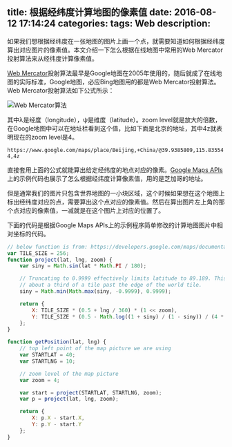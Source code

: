 title: 根据经纬度计算地图的像素值
date: 2016-08-12 17:14:24
categories:
tags: Web
description:
---
如果我们想根据经纬度在一张地图的图片上画一个点，就需要知道如何根据经纬度算出对应图片的像素值。本文介绍一下怎么根据在线地图中常用的Web Mercator投射算法来从经纬度计算像素值。

[Web Mercator](https://en.wikipedia.org/wiki/Web_Mercator)投射算法最早是Google地图在2005年使用的，随后就成了在线地图的实际标准，Google地图，必应Bing地图用的都是Web Mercator投射算法。Web Mercator投射算法如下公式所示：

![Web Mercator算法](https://wikimedia.org/api/rest_v1/media/math/render/svg/3e5240c35bde180226b268aa4de4e4cde3b95ed3)

其中λ是经度（longitude），ψ是维度（latitude）。zoom level就是放大的倍数，在Google地图中可以在地址栏看到这个值，比如下面是北京的地址，其中4z就表明现在的zoom level是4。

`https://www.google.com/maps/place/Beijing,+China/@39.9385809,115.835544,4z`

直接套用上面的公式就能算出给定经纬度的地点对应的像素。[Google Maps APIs](https://developers.google.com/maps/documentation/javascript/examples/map-coordinates)上的示例代码也展示了怎么根据经纬度计算像素值，用的是芝加哥的地址。

但是通常我们的图片只包含世界地图的一小块区域，这个时候如果想在这个地图上标出经纬度对应的点，需要算出这个点对应的像素值。然后在算出图片左上角的那个点对应的像素值，一减就是在这个图片上对应的位置了。

下面的代码是根据Google Maps APIs上的示例程序简单修改的计算地图图片中相对坐标的代码。

```javascript
// below function is from: https://developers.google.com/maps/documentation/javascript/examples/map-coordinates
var TILE_SIZE = 256;
function project(lat, lng, zoom) {
    var siny = Math.sin(lat * Math.PI / 180);

    // Truncating to 0.9999 effectively limits latitude to 89.189. This is
    // about a third of a tile past the edge of the world tile.
    siny = Math.min(Math.max(siny, -0.9999), 0.9999);

    return {
        X: TILE_SIZE * (0.5 + lng / 360) * (1 << zoom),
        Y: TILE_SIZE * (0.5 - Math.log((1 + siny) / (1 - siny)) / (4 * Math.PI)) * (1 << zoom)
    };
}

function getPosition(lat, lng) {
    // top left point of the map picture we are using
    var STARTLAT = 40;
    var STARTLNG = 10;

    // zoom level of the map picture
    var zoom = 4;

    var start = project(STARTLAT, STARTLNG, zoom);
    var p = project(lat, lng, zoom);

    return {
        X: p.X - start.X,
        Y: p.Y - start.Y
    };
}
```